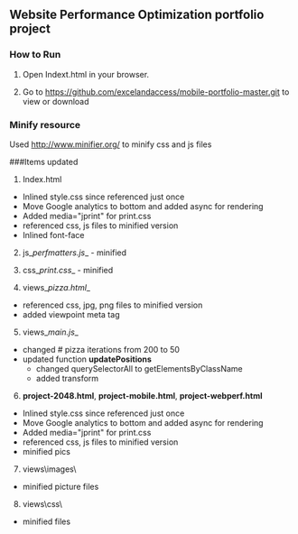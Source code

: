 ## Website Performance Optimization portfolio project

### How to Run
1. Open Indext.html in your browser.

2. Go to https://github.com/excelandaccess/mobile-portfolio-master.git to view or download

### Minify resource
Used http://www.minifier.org/ to minify css and js files

###Items updated
1. Index.html
  * Inlined style.css since referenced just once
  * Move Google analytics to bottom and added async for rendering
  * Added media="jprint" for print.css
  * referenced css, js files to minified version 
  * Inlined font-face

2. js\__perfmatters.js__ - minified

3. css\__print.css__ - minified

4. views\__pizza.html__
  * referenced css, jpg, png files to minified version
  * added viewpoint meta tag

5. views\__main.js__
  * changed # pizza iterations from 200 to 50
  * updated function __updatePositions__
    - changed querySelectorAll to getElementsByClassName
    - added transform

6. __project-2048.html__, __project-mobile.html__, __project-webperf.html__
  * Inlined style.css since referenced just once
  * Move Google analytics to bottom and added async for rendering
  * Added media="jprint" for print.css
  * referenced css, js files to minified version 
  * minified pics

7. views\images\
  * minified picture files

8. views\css\
  * minified files
